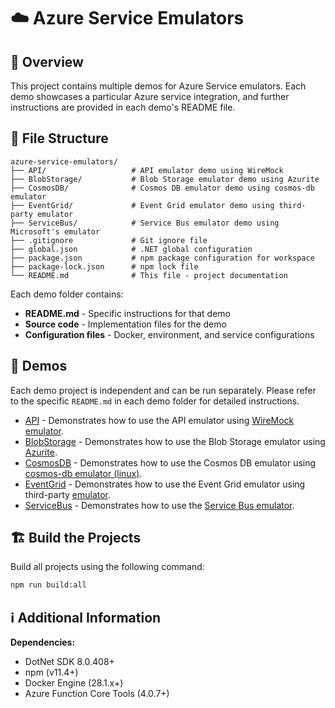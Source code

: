 # ☁️ Azure Service Emulators

## 📖 Overview
This project contains multiple demos for Azure Service emulators. Each demo showcases a particular Azure service integration, and further instructions are provided in each demo's README file.

## 📁 File Structure
```
azure-service-emulators/
├── API/                   # API emulator demo using WireMock
├── BlobStorage/           # Blob Storage emulator demo using Azurite
├── CosmosDB/              # Cosmos DB emulator demo using cosmos-db emulator
├── EventGrid/             # Event Grid emulator demo using third-party emulator
├── ServiceBus/            # Service Bus emulator demo using Microsoft's emulator
├── .gitignore             # Git ignore file
├── global.json            # .NET global configuration
├── package.json           # npm package configuration for workspace
├── package-lock.json      # npm lock file
└── README.md              # This file - project documentation
```

Each demo folder contains:
- **README.md** - Specific instructions for that demo
- **Source code** - Implementation files for the demo
- **Configuration files** - Docker, environment, and service configurations

## 🚀 Demos
Each demo project is independent and can be run separately. Please refer to the specific `README.md` in each demo folder for detailed instructions.

- [API](API/README.md) - Demonstrates how to use the API emulator using [WireMock emulator](https://hub.docker.com/r/wiremock/wiremock).
- [BlobStorage](BlobStorage/README.md) - Demonstrates how to use the Blob Storage emulator using [Azurite](https://hub.docker.com/r/microsoft/azure-storage-azurite).
- [CosmosDB](CosmosDB/README.md) - Demonstrates how to use the Cosmos DB emulator using [cosmos-db emulator (linux)](https://learn.microsoft.com/en-us/azure/cosmos-db/emulator-linux).
- [EventGrid](EventGrid/README.md) - Demonstrates how to use the Event Grid emulator using third-party [emulator](https://github.com/workleap/wl-eventgrid-emulator).
- [ServiceBus](ServiceBus/README.md) - Demonstrates how to use the [Service Bus emulator](https://hub.docker.com/r/microsoft/azure-messaging-servicebus-emulator).

## 🏗️ Build the Projects
Build all projects using the following command:
```bash
npm run build:all
```

## ℹ️ Additional Information

**Dependencies:**
- DotNet SDK 8.0.408+
- npm (v11.4+)
- Docker Engine (28.1.x+)
- Azure Function Core Tools (4.0.7+)